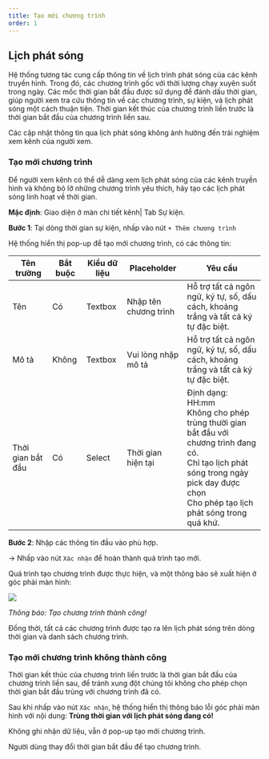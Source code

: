 ```yaml
---
title: Tạo mới chương trình
order: 1
---
```


## Lịch phát sóng

Hệ thống tương tác cung cấp thông tin về lịch trình phát sóng của các kênh truyền hình. Trong đó, các chương trình gốc với thời lượng chạy xuyên suốt trong ngày. Các mốc thời gian bắt đầu được sử dụng để đánh dấu thời gian, giúp người xem tra cứu thông tin về các chương trình, sự kiện, và lịch phát sóng một cách thuận tiện. Thời gian kết thúc của chương trình liền trước là thời gian bắt đầu của chương trình liền sau.

Các cập nhật thông tin qua lịch phát sóng không ảnh hưởng đến trải nghiệm xem kênh của người xem.

### Tạo mới chương trình

Để người xem kênh có thể dễ dàng xem lịch phát sóng của các kênh truyền hình và không bỏ lỡ những chương trình yêu thích, hãy tạo các lịch phát sóng linh hoạt về thời gian.

**Mặc định**: Giao diện ở màn chi tiết kênh| Tab Sự kiện.

**Bước 1**: Tại dòng thời gian sự kiện, nhấp vào nút `+ Thêm chương trình`

Hệ thống hiển thị pop-up để tạo mới chương trình, có các thông tin:

| **Tên trường**    | **Bắt buộc** | **Kiểu dữ liệu** | **Placeholder**       | **Yêu cầu**                                                                                                                                                                                        |
| ----------------- | ------------ | ---------------- | --------------------- | -------------------------------------------------------------------------------------------------------------------------------------------------------------------------------------------------- |
| Tên               | Có           | Textbox          | Nhập tên chương trình | Hỗ trợ tất cả ngôn ngữ, ký tự, số, dấu cách, khoảng trắng và tất cả ký tự đặc biệt.                                                                                                                |
| Mô tả             | Không        | Textbox          | Vui lòng nhập mô tả   | Hỗ trợ tất cả ngôn ngữ, ký tự, số, dấu cách, khoảng trắng và tất cả ký tự đặc biệt.                                                                                                                |
| Thời gian bắt đầu | Có           | Select           | Thời gian hiện tại    | Định dạng: HH:mm<br />Không cho phép trùng thười gian bắt đầu với chương trình đang có.<br />Chỉ tạo lịch phát sóng trong ngày pick day được chọn <br />Cho phép tạo lịch phát sóng trong quá khứ. |

**Bước 2**: Nhập các thông tin đầu vào phù hợp.

→ Nhấp vào nút `Xác nhận` để hoàn thành quá trình tạo mới.

Quá trình tạo chương trình được thực hiện, và một thông báo sẽ xuất hiện ở góc phải màn hình:

![](/images/lrm/pop-up/create-epg.png)

_Thông báo: Tạo chương trình thành công!_

Đồng thời, tất cả các chương trình được tạo ra lên lịch phát sóng trên dòng thời gian và danh sách chương trình.

### Tạo mới chương trình không thành công

Thời gian kết thúc của chương trình liền trước là thời gian bắt đầu của chương trình liền sau, để tránh xung đột chúng tôi không cho phép chọn thời gian bắt đầu trùng với chương trình đã có.

Sau khi nhấp vào nút `Xác nhận`, hệ thống hiển thị thông báo lỗi góc phải màn hình với nội dung: **Trùng thời gian với lịch phát sóng đang có!**

Không ghi nhận dữ liệu, vẫn ở pop-up tạo mới chương trình.

Người dùng thay đổi thời gian bắt đầu để tạo chương trình.
